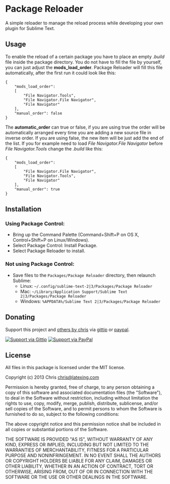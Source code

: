 # Package Reloader

A simple reloader to manage the reload process while developing your own plugin for Sublime Text.

## Usage

To enable the reload of a certain package you have to place an empty *.build* file inside the package directory. You do not have to fill the file by yourself, you can just adjust the **mods_load_order**. Package Reloader will fill this file automatically, after the first run it could look like this:

	{
		"mods_load_order":
		[
			"File Navigator.Tools",
			"File Navigator.File Navigator",
			"File Navigator"
		],
		"manual_order": false
	}

The **automatic_order** can true or false, if you are using true the order will be automatically arranged every time you are adding a new source file in inverse order. If you are using false, the new item will be just add the end of the list. If you for example need to load *File Navigator.File Navigator* before *File Navigator.Tools* change the *.build* like this:

	{
		"mods_load_order":
		[
			"File Navigator.File Navigator",
			"File Navigator.Tools",
			"File Navigator"
		],
		"manual_order": true
	}

## Installation

### Using Package Control:

* Bring up the Command Palette (Command+Shift+P on OS X, Control+Shift+P on Linux/Windows).
* Select Package Control: Install Package.
* Select Package Reloader to install.

### Not using Package Control:

* Save files to the `Packages/Package Reloader` directory, then relaunch Sublime:
  * Linux: `~/.config/sublime-text-2|3/Packages/Package Reloader`
  * Mac: `~/Library/Application Support/Sublime Text 2|3/Packages/Package Reloader`
  * Windows: `%APPDATA%/Sublime Text 2|3/Packages/Package Reloader`

## Donating

Support this project and [others by chris][gittip] via [gittip][] or [paypal][].

[![Support via Gittip](https://rawgithub.com/chris---/Donation-Badges/master/gittip.jpeg)][gittip]
[![Support via PayPal](https://rawgithub.com/chris---/Donation-Badges/master/paypal.jpeg)][paypal]

[gittip]: https://www.gittip.com/Chris---
[paypal]: https://www.paypal.com/cgi-bin/webscr?cmd=_s-xclick&hosted_button_id=ZWZCJPFSZNXEW

## License

All files in this package is licensed under the MIT license.

Copyright (c) 2013 Chris <chris@latexing.com>

Permission is hereby granted, free of charge, to any person obtaining a copy
of this software and associated documentation files (the "Software"), to deal
in the Software without restriction, including without limitation the rights
to use, copy, modify, merge, publish, distribute, sublicense, and/or sell
copies of the Software, and to permit persons to whom the Software is
furnished to do so, subject to the following conditions:

The above copyright notice and this permission notice shall be included in
all copies or substantial portions of the Software.

THE SOFTWARE IS PROVIDED "AS IS", WITHOUT WARRANTY OF ANY KIND, EXPRESS OR
IMPLIED, INCLUDING BUT NOT LIMITED TO THE WARRANTIES OF MERCHANTABILITY,
FITNESS FOR A PARTICULAR PURPOSE AND NONINFRINGEMENT. IN NO EVENT SHALL THE
AUTHORS OR COPYRIGHT HOLDERS BE LIABLE FOR ANY CLAIM, DAMAGES OR OTHER
LIABILITY, WHETHER IN AN ACTION OF CONTRACT, TORT OR OTHERWISE, ARISING FROM,
OUT OF OR IN CONNECTION WITH THE SOFTWARE OR THE USE OR OTHER DEALINGS IN
THE SOFTWARE.